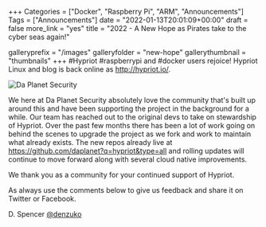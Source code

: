 +++
Categories = ["Docker", "Raspberry Pi", "ARM", "Announcements"]
Tags = ["Announcements"]
date = "2022-01-13T20:01:09+00:00"
draft = false
more_link = "yes"
title = "2022 - A New Hope as Pirates take to the cyber seas again!"

galleryprefix = "/images"
galleryfolder = "new-hope"
gallerythumbnail = "thumbnails"
+++
#Hypriot #raspberrypi and #docker users rejoice! Hypriot Linux and blog is back online as http://hypriot.io/. 

![Da Planet Security](/images/new-hope/banner.png)

<!--more-->

We here at Da Planet Security absolutely love the community that's built up around this and have been supporting the project in the background for a while. Our team has reached out to the original devs to take on stewardship of Hypriot. Over the past few months there has been a lot of work going on behind the scenes to upgrade the project as we fork and work to maintain what already exists. The new repos already live at https://github.com/daplanet?q=hypriot&type=all and rolling updates will continue to move forward along with several cloud native improvements.

We thank you as a community for your continued support of Hypriot.

As always use the comments below to give us feedback and share it on Twitter or Facebook.

D. Spencer [@denzuko](https://angel.co/denzuko)
